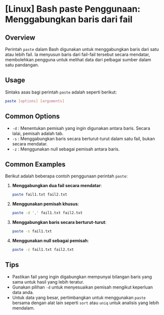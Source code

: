 # [Linux] Bash paste Penggunaan: Menggabungkan baris dari fail

## Overview
Perintah `paste` dalam Bash digunakan untuk menggabungkan baris dari satu atau lebih fail. Ia menyusun baris dari fail-fail tersebut secara mendatar, membolehkan pengguna untuk melihat data dari pelbagai sumber dalam satu pandangan.

## Usage
Sintaks asas bagi perintah `paste` adalah seperti berikut:

```bash
paste [options] [arguments]
```

## Common Options
- `-d` : Menentukan pemisah yang ingin digunakan antara baris. Secara lalai, pemisah adalah tab.
- `-s` : Menggabungkan baris secara berturut-turut dalam satu fail, bukan secara mendatar.
- `-z` : Menggunakan null sebagai pemisah antara baris.

## Common Examples
Berikut adalah beberapa contoh penggunaan perintah `paste`:

1. **Menggabungkan dua fail secara mendatar**:
   ```bash
   paste fail1.txt fail2.txt
   ```

2. **Menggunakan pemisah khusus**:
   ```bash
   paste -d ',' fail1.txt fail2.txt
   ```

3. **Menggabungkan baris secara berturut-turut**:
   ```bash
   paste -s fail1.txt
   ```

4. **Menggunakan null sebagai pemisah**:
   ```bash
   paste -z fail1.txt fail2.txt
   ```

## Tips
- Pastikan fail yang ingin digabungkan mempunyai bilangan baris yang sama untuk hasil yang lebih teratur.
- Gunakan pilihan `-d` untuk menyesuaikan pemisah mengikut keperluan data anda.
- Untuk data yang besar, pertimbangkan untuk menggunakan `paste` bersama dengan alat lain seperti `sort` atau `uniq` untuk analisis yang lebih mendalam.